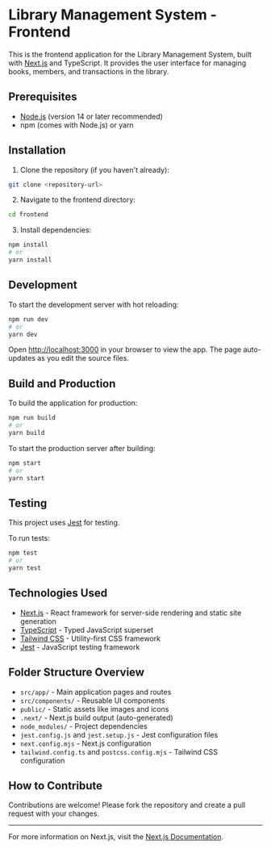 # Library Management System - Frontend

This is the frontend application for the Library Management System, built with [Next.js](https://nextjs.org) and TypeScript. It provides the user interface for managing books, members, and transactions in the library.

## Prerequisites

- [Node.js](https://nodejs.org/) (version 14 or later recommended)
- npm (comes with Node.js) or yarn

## Installation

1. Clone the repository (if you haven't already):

```bash
git clone <repository-url>
```

2. Navigate to the frontend directory:

```bash
cd frontend
```

3. Install dependencies:

```bash
npm install
# or
yarn install
```

## Development

To start the development server with hot reloading:

```bash
npm run dev
# or
yarn dev
```

Open [http://localhost:3000](http://localhost:3000) in your browser to view the app. The page auto-updates as you edit the source files.

## Build and Production

To build the application for production:

```bash
npm run build
# or
yarn build
```

To start the production server after building:

```bash
npm start
# or
yarn start
```

## Testing

This project uses [Jest](https://jestjs.io/) for testing.

To run tests:

```bash
npm test
# or
yarn test
```

## Technologies Used

- [Next.js](https://nextjs.org) - React framework for server-side rendering and static site generation
- [TypeScript](https://www.typescriptlang.org/) - Typed JavaScript superset
- [Tailwind CSS](https://tailwindcss.com/) - Utility-first CSS framework
- [Jest](https://jestjs.io/) - JavaScript testing framework

## Folder Structure Overview

- `src/app/` - Main application pages and routes
- `src/components/` - Reusable UI components
- `public/` - Static assets like images and icons
- `.next/` - Next.js build output (auto-generated)
- `node_modules/` - Project dependencies
- `jest.config.js` and `jest.setup.js` - Jest configuration files
- `next.config.mjs` - Next.js configuration
- `tailwind.config.ts` and `postcss.config.mjs` - Tailwind CSS configuration

## How to Contribute

Contributions are welcome! Please fork the repository and create a pull request with your changes.

---

For more information on Next.js, visit the [Next.js Documentation](https://nextjs.org/docs).
